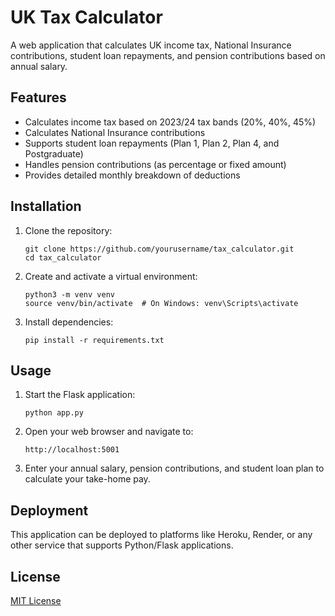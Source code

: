 # UK Tax Calculator

A web application that calculates UK income tax, National Insurance contributions, student loan repayments, and pension contributions based on annual salary.

## Features

- Calculates income tax based on 2023/24 tax bands (20%, 40%, 45%)
- Calculates National Insurance contributions
- Supports student loan repayments (Plan 1, Plan 2, Plan 4, and Postgraduate)
- Handles pension contributions (as percentage or fixed amount)
- Provides detailed monthly breakdown of deductions

## Installation

1. Clone the repository:
   ```
   git clone https://github.com/yourusername/tax_calculator.git
   cd tax_calculator
   ```

2. Create and activate a virtual environment:
   ```
   python3 -m venv venv
   source venv/bin/activate  # On Windows: venv\Scripts\activate
   ```

3. Install dependencies:
   ```
   pip install -r requirements.txt
   ```

## Usage

1. Start the Flask application:
   ```
   python app.py
   ```

2. Open your web browser and navigate to:
   ```
   http://localhost:5001
   ```

3. Enter your annual salary, pension contributions, and student loan plan to calculate your take-home pay.

## Deployment

This application can be deployed to platforms like Heroku, Render, or any other service that supports Python/Flask applications.

## License

[MIT License](LICENSE) 